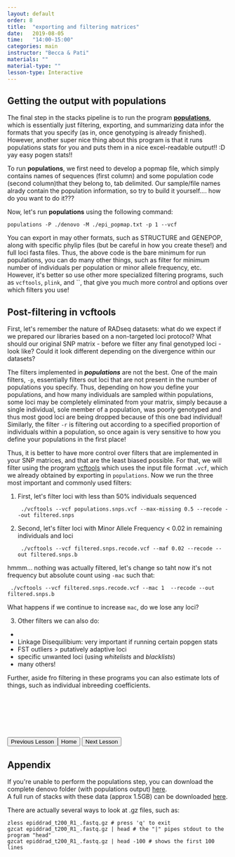 ```yaml
---
layout: default
order: 8
title:  "exporting and filtering matrices"
date:   2019-08-05
time:   "14:00-15:00"
categories: main
instructor: "Becca & Pati"
materials: ""
material-type: ""
lesson-type: Interactive
---
```



Getting the output with **populations**
----

The final step in the stacks pipeline is to run the program [**populations**](http://catchenlab.life.illinois.edu/stacks/comp/populations.php), which is essentially just filtering, exporting, and summarizing data infor the formats that you specify (as in, once genotyping is already finished). However, another super nice thing about this program is that it runs populations stats for you and puts them in a nice excel-readable output!! :D yay easy pogen stats!!  

To run **populations**, we first need to develop a popmap file, which simply contains names of sequences (first column) and some population code (second column)that they belong to, tab delimited. Our sample/file names alrady contain the population information, so try to build it yourself.... how do you want to do it???



Now, let's run **populations** using the following command:

    populations -P ./denovo -M ./epi_popmap.txt -p 1 --vcf  
   

You can export in may other formats, such as STRUCTURE and GENEPOP, along with specific phylip files (but be careful in how you create these!) and full loci fasta files. Thus, the above code is the bare minimum for run populations, you can do many other things, such as filter for minimum number of individuals per population or minor allele frequency, etc. However, it's better so use other more specialized filtering programs, such as `vcftools`, `plink`, and ``, that give you much more control and options over which filters you use! 

Post-filtering in **vcftools**
----
First, let's remember the nature of RADseq datasets: what do we expect if we prepared our libraries based on a non-targeted loci protocol? What should our original SNP matrix - before we filter any final genotyped loci - look like? Could it look different depending on the divergence within our datasets?  


The filters implemented in ***populations*** are not the best. One of the main filters, `-p`, essentially filters out loci that are not present in the number of populations you specify. Thus, depending on how you define your populations, and how many individuals are sampled within populations, some loci may be completely eliminated from your matrix, simply because a single individual, sole member of a population, was poorly genotyped and thus most good loci are being dropped because of this one bad individual! Similarly, the filter `-r` is filtering out according to a specified proportion of individuals within a population, so once again is very sensitive to how you define your populations in the first place! 


Thus, it is better to have more control over filters that are implemented in your SNP matrices, and that are the least biased possible. For that, we will filter using the program [vcftools](https://vcftools.github.io/man_latest.html) which uses the input file format `.vcf`, which we already obtained by exporting in `populations`. Now we run the three most important and commonly used filters: 

1. First, let's filter loci with less than 50% individuals sequenced

		./vcftools --vcf populations.snps.vcf --max-missing 0.5 --recode --out filtered.snps


2. Second, let's filter loci with Minor Allele Frequency < 0.02 in remaining individuals and loci

		./vcftools --vcf filtered.snps.recode.vcf --maf 0.02 --recode --out filtered.snps.b
		
hmmm... nothing was actually filtered, let's change so taht now it's not frequency but absolute count using `-mac` such that: 

	 ./vcftools --vcf filtered.snps.recode.vcf --mac 1  --recode --out filtered.snps.b

What happens if we continue to increase `mac`, do we lose any loci? 


3. Other filters we can also do:

- 
- Linkage Disequilibium: very important if running certain popgen stats
- FST outliers > putatively adaptive loci
- specific unwanted loci (using *whitelists* and *blacklists*)
- many others! 

Further, aside fro filtering in these programs you can also estimate lots of things, such as individual inbreeding coefficients. 


<br><br>



<br><br>

<a href="https://rdtarvin.github.io/IBS2019_Genomics-of-Biodiversity/main/2019/08/05/06-stacks-pipeline.html"><button>Previous Lesson</button></a><a href="https://rdtarvin.github.io/IBS2019_Genomics-of-Biodiversity/"><button>Home</button></a>    <a href="https://rdtarvin.github.io/IBS2019_Genomics-of-Biodiversity/main/2019/08/05/09-raxml-epi.html"><button>Next Lesson</button></a>


## Appendix

If you're unable to perform the populations step, you can download the complete denovo folder (with populations output) [here](https://drive.google.com/drive/folders/1RdCsMo6YpOppUigrDgdDv7ju3xaBFD2G?usp=sharing).<br>
A full run of stacks with these data (approx 1.5GB) can be downloaded [here](https://drive.google.com/drive/folders/172ZgAdYmVJhZ_ILaKgY5EHRqV-dWnf_y?usp=sharing).<br>

There are actually several ways to look at .gz files, such as:
```
zless epiddrad_t200_R1_.fastq.gz # press 'q' to exit
gzcat epiddrad_t200_R1_.fastq.gz | head # the "|" pipes stdout to the program "head"
gzcat epiddrad_t200_R1_.fastq.gz | head -100 # shows the first 100 lines
```




